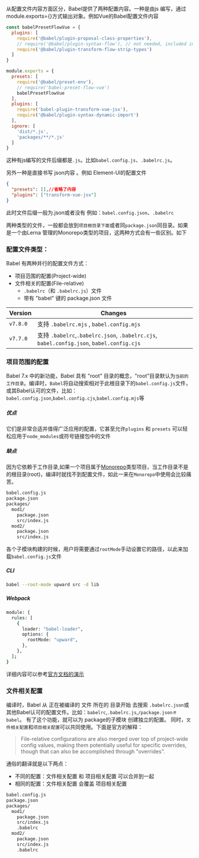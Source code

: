 
从配置文件内容方面区分，Babel提供了两种配置内容。一种是由js 编写，通过module.exports={}方式输出对象。例如Vue的Babel配置文件内容
```javascript
const babelPresetFlowVue = {
  plugins: [
    require('@babel/plugin-proposal-class-properties'),
    // require('@babel/plugin-syntax-flow'), // not needed, included in transform-flow-strip-types
    require('@babel/plugin-transform-flow-strip-types')
  ]
}

module.exports = {
  presets: [
    require('@babel/preset-env'),
    // require('babel-preset-flow-vue')
    babelPresetFlowVue
  ],
  plugins: [
    require('babel-plugin-transform-vue-jsx'),
    require('@babel/plugin-syntax-dynamic-import')
  ],
  ignore: [
    'dist/*.js',
    'packages/**/*.js'
  ]
}
```
这种有js编写的文件后缀都是`.js`。比如`babel.config.js`、`.babelrc.js`。

另外一种是直接书写 json内容 。例如 Element-UI的配置文件
```json
{
  "presets": [],//省略了内容
  "plugins": ["transform-vue-jsx"]
}
```
此时文件后缀一般为.json或者没有 例如：`babel.config.json`、`.babelrc`

两种类型的文件，一般都会放到`项目根目录下面`或者同`package.json`同目录。如果是一个由Lerna 管理的Monorepo类型的项目，这两种方式会有一些区别。如下

### 配置文件类型：
Babel 有两种并行的配置文件方式：
- 项目范围的配置(Project-wide)
- 文件相关的配置(File-relative)
  - `.babelrc`（和 `.babelrc.js`）文件
  - 带有 "babel" 键的 package.json 文件

| Version      | Changes |
| --- | --- |
| `v7.8.0`     | 支持 `.babelrc.mjs` , `babel.config.mjs`       |
| `v7.7.0`  | 支持 `.babelrc`,`.babelrc.json`, `.babelrc.cjs`, `babel.config.json`, `babel.config.cjs`|

### 项目范围的配置
Babel 7.x 中的新功能，Babel 具有 "root" 目录的概念，"root"目录默认为`当前的工作目录`。编译时，`Babel`将自动搜索相对于此根目录下的`babel.config.js`文件，或其Babel认可的文件，比如：`babel.config.json`,`babel.config.cjs`,`babel.config.mjs`等

##### 优点
它们是非常合适并值得广泛应用的配置，它甚至允许`plugins` 和 `presets` 可以轻松应用于`node_modules`或符号链接包中的文件  

##### 缺点
因为它依赖于工作目录,如果一个项目属于[Monorepo](https://zhuanlan.zhihu.com/p/77577415)类型项目，当工作目录不是的根目录(root)，编译时就找不到配置文件，如此一来在`Monorepo`中使用会比较痛苦。

```bash
babel.config.js
package.json
packages/
  mod1/
    package.json
    src/index.js
  mod2/
    package.json
    src/index.js
```
各个子模块构建的时候，用户将需要通过`rootMode`手动设置它的路径，以此来加载`babel.config.js`文件

##### CLI
```bash
babel --root-mode upward src -d lib
```

##### Webpack
```bash
module: {
  rules: [
    {
      loader: "babel-loader",
      options: {
        rootMode: "upward",
      },
    },
  ];
}
```
详细内容可以参考[官方文档的演示](https://babeljs.io/docs/en/config-files#monorepos)

### 文件相关配置
编译时，Babel 从 正在被编译的 文件 所在的 目录开始 去搜索 `.babelrc.json`或其他Babel认可的配置文件。比如：`babelrc`,`.babelrc.js`,`/package.json＃babel`。 有了这个功能，就可以为 package的子模块 创建独立的配置。
同时，`文件相关配置`和`项目相关配置`可以共同使用。下面是官方的解释：
>  File-relative configurations are also merged over top of project-wide config values, making them potentially useful for specific overrides, though that can also be accomplished through "overrides".  

通俗的翻译就是以下两点：
- 不同的配置：文件相关配置 和 项目相关配置 可以合并到一起
- 相同的配置：文件相关配置 会覆盖 项目相关配置
```bash
babel.config.js
package.json
packages/
  mod1/
    package.json
    src/index.js
    .babelrc
  mod2/
    package.json
    src/index.js
    .babelrc
```
